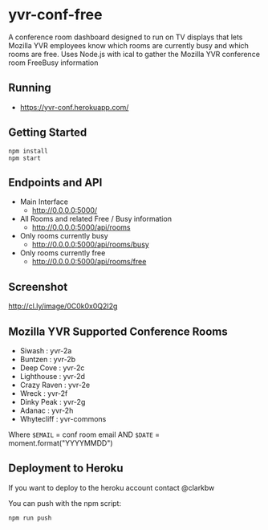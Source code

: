 # yvr-conf-free

A conference room dashboard designed to run on TV displays that lets Mozilla YVR employees know which rooms are currently busy and which rooms are free.  Uses Node.js with ical to gather the Mozilla YVR conference room FreeBusy information

## Running

* https://yvr-conf.herokuapp.com/

## Getting Started

    npm install
    npm start

## Endpoints and API

* Main Interface
  * http://0.0.0.0:5000/
* All Rooms and related Free / Busy information
  * http://0.0.0.0:5000/api/rooms
* Only rooms currently busy
  * http://0.0.0.0:5000/api/rooms/busy
* Only rooms currently free
  * http://0.0.0.0:5000/api/rooms/free

## Screenshot

http://cl.ly/image/0C0k0x0Q2I2g

## Mozilla YVR Supported Conference Rooms

* Siwash : yvr-2a
* Buntzen : yvr-2b
* Deep Cove : yvr-2c
* Lighthouse : yvr-2d
* Crazy Raven : yvr-2e
* Wreck : yvr-2f
* Dinky Peak : yvr-2g
* Adanac : yvr-2h
* Whytecliff : yvr-commons

Where `$EMAIL` = conf room email AND `$DATE` = moment.format("YYYYMMDD")


## Deployment to Heroku

If you want to deploy to the heroku account contact @clarkbw

You can push with the npm script:

    npm run push
